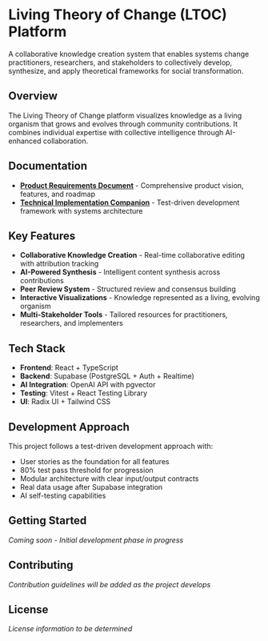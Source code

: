 # Living Theory of Change (LTOC) Platform

A collaborative knowledge creation system that enables systems change practitioners, researchers, and stakeholders to collectively develop, synthesize, and apply theoretical frameworks for social transformation.

## Overview

The Living Theory of Change platform visualizes knowledge as a living organism that grows and evolves through community contributions. It combines individual expertise with collective intelligence through AI-enhanced collaboration.

## Documentation

- **[Product Requirements Document](docs/living_theory_prd.md)** - Comprehensive product vision, features, and roadmap
- **[Technical Implementation Companion](docs/living_theory_technical_companion.md)** - Test-driven development framework with systems architecture

## Key Features

- **Collaborative Knowledge Creation** - Real-time collaborative editing with attribution tracking
- **AI-Powered Synthesis** - Intelligent content synthesis across contributions
- **Peer Review System** - Structured review and consensus building
- **Interactive Visualizations** - Knowledge represented as a living, evolving organism
- **Multi-Stakeholder Tools** - Tailored resources for practitioners, researchers, and implementers

## Tech Stack

- **Frontend**: React + TypeScript
- **Backend**: Supabase (PostgreSQL + Auth + Realtime)
- **AI Integration**: OpenAI API with pgvector
- **Testing**: Vitest + React Testing Library
- **UI**: Radix UI + Tailwind CSS

## Development Approach

This project follows a test-driven development approach with:
- User stories as the foundation for all features
- 80% test pass threshold for progression
- Modular architecture with clear input/output contracts
- Real data usage after Supabase integration
- AI self-testing capabilities

## Getting Started

*Coming soon - Initial development phase in progress*

## Contributing

*Contribution guidelines will be added as the project develops*

## License

*License information to be determined*